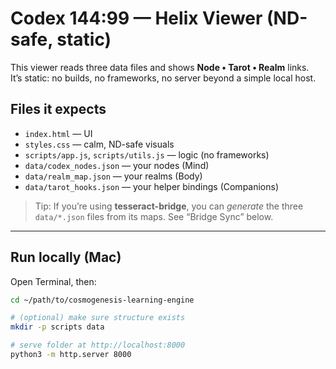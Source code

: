 # Codex 144:99 — Helix Viewer (ND-safe, static)

This viewer reads three data files and shows **Node • Tarot • Realm** links.  
It’s static: no builds, no frameworks, no server beyond a simple local host.

## Files it expects

- `index.html` — UI
- `styles.css` — calm, ND-safe visuals
- `scripts/app.js`, `scripts/utils.js` — logic (no frameworks)
- `data/codex_nodes.json` — your nodes (Mind)
- `data/realm_map.json` — your realms (Body)
- `data/tarot_hooks.json` — your helper bindings (Companions)

> Tip: If you’re using **tesseract-bridge**, you can *generate* the three `data/*.json` files from its maps. See “Bridge Sync” below.

---

## Run locally (Mac)

Open Terminal, then:

```bash
cd ~/path/to/cosmogenesis-learning-engine

# (optional) make sure structure exists
mkdir -p scripts data

# serve folder at http://localhost:8000
python3 -m http.server 8000
```
